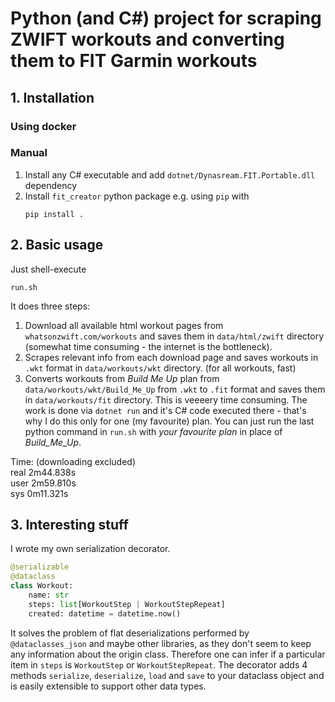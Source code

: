 # Python (and C#) project for scraping ZWIFT workouts and converting them to FIT Garmin workouts

## 1. Installation
### Using docker
### Manual
1. Install any C# executable and add `dotnet/Dynasream.FIT.Portable.dll` dependency
2. Install `fit_creator` python package e.g. using `pip` with
    ```
    pip install .
    ```
## 2. Basic usage
Just shell-execute
```
run.sh
```
It does three steps:
1. Download all available html workout pages from `whatsonzwift.com/workouts` and saves them in `data/html/zwift` directory (somewhat time consuming - the internet is the bottleneck).
2. Scrapes relevant info from each download page and saves workouts in `.wkt` format in `data/workouts/wkt` directory. (for all workouts, fast)
3. Converts workouts from _Build Me Up_ plan from `data/workouts/wkt/Build_Me_Up` from `.wkt` to `.fit` format and saves them in `data/workouts/fit` directory. This is veeeery time consuming. The work is done via `dotnet run` and it's C# code executed there - that's why I do this only for one (my favourite) plan. You can just run the last python command in `run.sh` with _your favourite plan_ in place of _Build_Me_Up_.

Time: (downloading excluded) \
real    2m44.838s \
user    2m59.810s \
sys     0m11.321s 
## 3. Interesting stuff
I wrote my own serialization decorator.
```python
@serializable
@dataclass
class Workout:
    name: str
    steps: list[WorkoutStep | WorkoutStepRepeat]
    created: datetime = datetime.now()
```
It solves the problem of flat deserializations performed by `@dataclasses_json` and maybe other libraries, as they don't seem to keep any information about the origin class. Therefore one can infer if a particular item in `steps` is `WorkoutStep` or `WorkoutStepRepeat`.
The decorator adds 4 methods `serialize`, `deserialize`, `load` and `save` to your dataclass object and is easily extensible to support other data types.